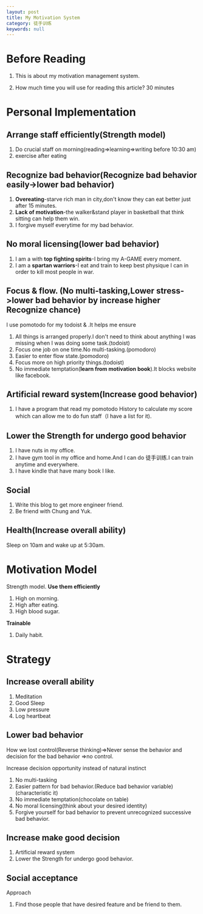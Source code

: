```yaml
---
layout: post
title: My Motivation System
category: 徒手训练
keywords: null
---
```


# Before Reading

1.  This is about my motivation management system.

2.  How much time you will use for reading this article? 30 minutes

# Personal Implementation

## Arrange staff efficiently(Strength model)

1.  Do crucial staff on morning(reading=>learning=>writing before 10:30 am)
2.  exercise after eating

## Recognize bad behavior(Recognize bad behavior easily->lower bad behavior)

1.  **Overeating**-starve rich man in city,don't know they can eat better just after 15 minutes.
2.  **Lack of motivation**-the walker&stand player in basketball that think sitting can help them win.
3.  I forgive myself everytime for my bad behavior.

## No moral licensing(lower bad behavior)

1.  I am a with **top fighting spirits**-I bring my A-GAME every moment.
2.  I am a **spartan warriors**-I eat and train to keep best physique I can in order to kill most people in war.

## Focus & flow. (No multi-tasking,Lower stress->lower bad behavior by increase higher Recognize chance)

I use pomotodo for my todoist & .It helps me ensure

1.  All things is arranged properly.I don't need to think about anything l was missing when I was doing some task.(todoist)
2.  Focus one job on one time.No multi-tasking.(pomodoro)
3.  Easier to enter flow state.(pomodoro)
4.  Focus more on high priority things.(todoist)
5.  No immediate temptation(**learn from motivation book**).It blocks website like facebook.

## Artificial reward system(Increase good behavior)

1.  I have a program that read my pomotodo History to calculate my score which can allow me to do fun staff（I have a list for it).

## Lower the Strength for undergo good behavior

1.  I have nuts in my office.
2.  I have gym tool in my office and home.And I can do 徒手训练.I can train anytime and everywhere.
3.  I have kindle that have many book I like.

## Social

1.  Write this blog to get more engineer friend.
2.  Be friend with Chung and Yuk.

## Health(Increase overall ability)

Sleep on 10am and wake up at 5:30am.

# Motivation Model

Strength model. **Use them efficiently**

1.  High on morning.
2.  High after eating.
3.  High blood sugar.

**Trainable**

1.  Daily habit.

# Strategy

## Increase overall ability

1.  Meditation
2.  Good Sleep
3.  Low pressure
4.  Log heartbeat

## Lower bad behavior

How we lost control(Reverse thinking)=>Never sense the behavior and decision for the bad behavior =>no control.

Increase decision opportunity instead of natural instinct

1.  No multi-tasking
2.  Easier pattern for bad behavior.(Reduce bad behavior variable)(characteristic it)
3.  No immediate temptation(chocolate on table)
4.  No moral licensing(think about your desired identity)
5.  Forgive yourself for bad behavior to prevent unrecognized successive bad behavior.

## Increase make good decision

1.  Artificial reward system
2.  Lower the Strength for undergo good behavior.

## Social acceptance

Approach

1.  Find those people that have desired feature and be friend to them.
